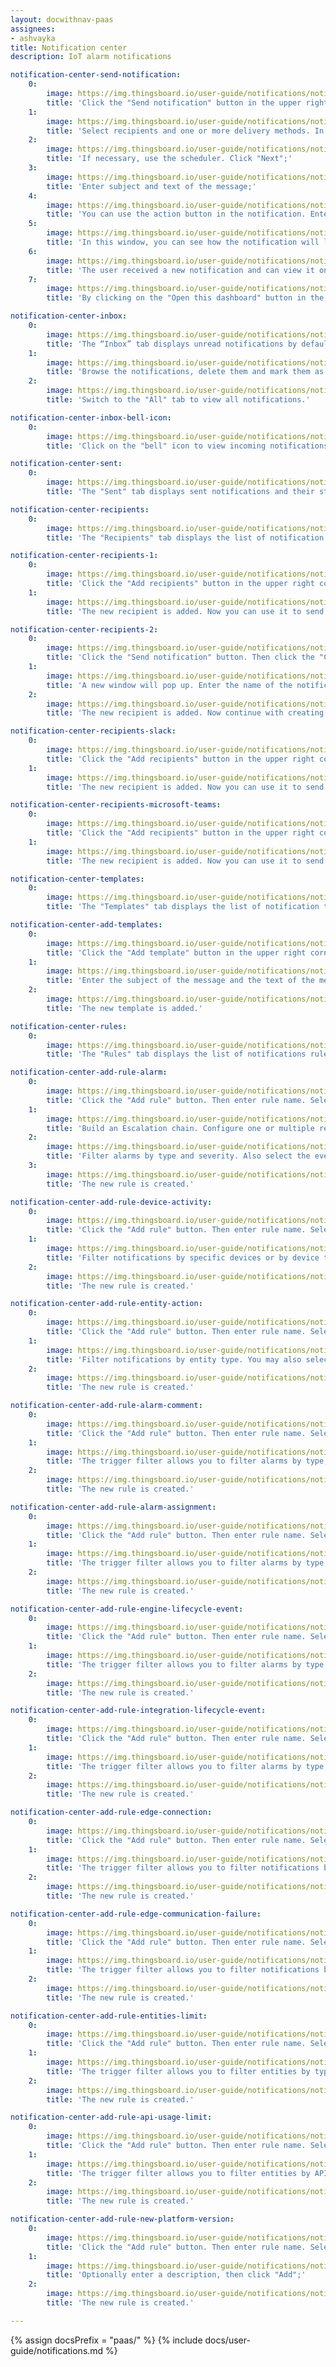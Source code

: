 ```yaml
---
layout: docwithnav-paas
assignees:
- ashvayka
title: Notification center
description: IoT alarm notifications

notification-center-send-notification:
    0:
        image: https://img.thingsboard.io/user-guide/notifications/notification-center-send-notification-1-pe.png
        title: 'Click the "Send notification" button in the upper right corner of the "Notification center" page to open the new notification wizard;'
    1:
        image: https://img.thingsboard.io/user-guide/notifications/notification-center-send-notification-2-pe.png
        title: 'Select recipients and one or more delivery methods. In this example, let&#39;s consider the Web delivery method;'
    2:
        image: https://img.thingsboard.io/user-guide/notifications/notification-center-send-notification-3-pe.png
        title: 'If necessary, use the scheduler. Click "Next";'
    3:
        image: https://img.thingsboard.io/user-guide/notifications/notification-center-send-notification-4-pe.png
        title: 'Enter subject and text of the message;'
    4:
        image: https://img.thingsboard.io/user-guide/notifications/notification-center-send-notification-5-pe.png
        title: 'You can use the action button in the notification. Enter the button text, select the action type ("Open dashboard" or "Open URL link") and specify the URL link or dashboard that should open when the button is clicked. You can also display the icon in the notification and set its color. Click "Next";'
    5:
        image: https://img.thingsboard.io/user-guide/notifications/notification-center-send-notification-6-pe.png
        title: 'In this window, you can see how the notification will look and also view the list of notification recipients. Click "Send";'
    6:
        image: https://img.thingsboard.io/user-guide/notifications/notification-center-send-notification-7-pe.png
        title: 'The user received a new notification and can view it on the Notification center page or by clicking on the bell icon in the upper right corner of the screen;'
    7:
        image: https://img.thingsboard.io/user-guide/notifications/notification-center-send-notification-8-pe.png
        title: 'By clicking on the "Open this dashboard" button in the message, the user will open the dashboard window.'

notification-center-inbox:
    0:
        image: https://img.thingsboard.io/user-guide/notifications/notification-center-inbox-1-pe.png
        title: 'The “Inbox” tab displays unread notifications by default;'
    1:
        image: https://img.thingsboard.io/user-guide/notifications/notification-center-inbox-2-pe.png
        title: 'Browse the notifications, delete them and mark them as read;'
    2:
        image: https://img.thingsboard.io/user-guide/notifications/notification-center-inbox-3-pe.png
        title: 'Switch to the "All" tab to view all notifications.'

notification-center-inbox-bell-icon:
    0:
        image: https://img.thingsboard.io/user-guide/notifications/notification-inbox-bell-icon-1-pe.png
        title: 'Click on the "bell" icon to view incoming notifications.'

notification-center-sent:
    0:
        image: https://img.thingsboard.io/user-guide/notifications/notification-center-sent-1-pe.png
        title: 'The "Sent" tab displays sent notifications and their status. You may use the "Notify again" button to send it again.'

notification-center-recipients:
    0:
        image: https://img.thingsboard.io/user-guide/notifications/notification-center-recipients-1-pe.png
        title: 'The "Recipients" tab displays the list of notification recipients. Here you can create and delete notification recipients here.'

notification-center-recipients-1:
    0:
        image: https://img.thingsboard.io/user-guide/notifications/notification-center-recipients-2-pe.png
        title: 'Click the "Add recipients" button in the upper right corner of the "Recipients" tab. A new window will pop up. Here, type in the name of the notification recipient(s). Next, select the "Platform users" type. In the "User Filter" list, select who you want to send notifications to. Than, click "Add".'
    1:
        image: https://img.thingsboard.io/user-guide/notifications/notification-center-recipients-3-pe.png
        title: 'The new recipient is added. Now you can use it to send a new notification or create a new notification rule.'

notification-center-recipients-2:
    0:
        image: https://img.thingsboard.io/user-guide/notifications/notification-center-recipients-4-pe.png
        title: 'Click the "Send notification" button. Then click the "Create new" button;'
    1:
        image: https://img.thingsboard.io/user-guide/notifications/notification-center-recipients-5-pe.png
        title: 'A new window will pop up. Enter the name of the notification recipient(s). Next, select one of the three types of recipients: platform users, Microsoft Teams, or Slack entities, and specify who exactly you want to send notifications to. Click "Add";'
    2:
        image: https://img.thingsboard.io/user-guide/notifications/notification-center-recipients-6-pe.png
        title: 'The new recipient is added. Now continue with creating the new notification.'

notification-center-recipients-slack:
    0:
        image: https://img.thingsboard.io/user-guide/notifications/notification-center-recipients-slack-1-pe.png
        title: 'Click the "Add recipients" button in the upper right corner of the "Recipients" tab. A new window will pop up. Enter the name of the notification recipient(s). Next, select the "Slack" type. In the “Slack channel type” field, choose the destination where you’d like your notifications to land: public channel, private channel, or direct message. In the additional “Conversation” field, specify the exact conversation or channel in Slack where you want to send notifications. Click "Add";'
    1:
        image: https://img.thingsboard.io/user-guide/notifications/notification-center-recipients-slack-2-pe.png
        title: 'The new recipient is added. Now you can use it to send a new notification or create a new notification rule.'

notification-center-recipients-microsoft-teams:
    0:
        image: https://img.thingsboard.io/user-guide/notifications/notification-center-recipients-microsoft-teams-1-pe.png
        title: 'Click the "Add recipients" button in the upper right corner of the "Recipients" tab. A new window will pop up. Enter the name of the notification recipient(s). Next, select the "Microsoft Teams" type. Next, you need to specify the webhook URL for the Microsoft Teams channel where the notifications will be sent. In the “Channel name” field, specify the channel to which you want to send notifications. Click "Add";'
    1:
        image: https://img.thingsboard.io/user-guide/notifications/notification-center-recipients-microsoft-teams-2-pe.png
        title: 'The new recipient is added. Now you can use it to send a new notification or create a new notification rule.'

notification-center-templates:
    0:
        image: https://img.thingsboard.io/user-guide/notifications/notification-center-templates-1-pe.png
        title: 'The "Templates" tab displays the list of notification templates. You may create, copy and delete notification templates here.'

notification-center-add-templates:
    0:
        image: https://img.thingsboard.io/user-guide/notifications/notification-center-add-templates-1-pe.png
        title: 'Click the "Add template" button in the upper right corner of the "Templates" tab. In the new window, enter the notification template name. Select a template type from the drop-down list. Select one or more delivery methods. In this example, let’s consider the Web delivery method. Click "Next";'
    1:
        image: https://img.thingsboard.io/user-guide/notifications/notification-center-add-templates-2-pe.png
        title: 'Enter the subject of the message and the text of the message. Optionally, you can display the icon in the notification and set its color. Also, you can use the action button in the notification. Then, click "Add".'
    2:
        image: https://img.thingsboard.io/user-guide/notifications/notification-center-add-templates-3-pe.png
        title: 'The new template is added.'

notification-center-rules:
    0:
        image: https://img.thingsboard.io/user-guide/notifications/notification-center-rules-1-pe.png
        title: 'The "Rules" tab displays the list of notifications rules. You may create, copy and delete notification rules here.'

notification-center-add-rule-alarm:
    0:
        image: https://img.thingsboard.io/user-guide/notifications/notification-center-add-rule-alarm-1-pe.png
        title: 'Сlick the "Add rule" button. Then enter rule name. Select trigger - Alarm. Then, select template from the list or create your own;'
    1:
        image: https://img.thingsboard.io/user-guide/notifications/notification-center-add-rule-alarm-2-pe.png
        title: 'Build an Escalation chain. Configure one or multiple recipients of the notification. Also configure alarm statuses, which will stop the escalation chain Click "Next";'
    2:
        image: https://img.thingsboard.io/user-guide/notifications/notification-center-add-rule-alarm-3-pe.png
        title: 'Filter alarms by type and severity. Also select the event types that will trigger notification. Click "Add";'
    3:
        image: https://img.thingsboard.io/user-guide/notifications/notification-center-add-rule-alarm-4-pe.png
        title: 'The new rule is created.'

notification-center-add-rule-device-activity:
    0:
        image: https://img.thingsboard.io/user-guide/notifications/notification-center-add-rule-device-activity-1-pe.png
        title: 'Сlick the "Add rule" button. Then enter rule name. Select trigger - Alarm. Then, select template from the list and specify recipient. Click "Next";'
    1:
        image: https://img.thingsboard.io/user-guide/notifications/notification-center-add-rule-device-activity-2-pe.png
        title: 'Filter notifications by specific devices or by device types. You may also select the event types that will trigger notification. Click "Add";'
    2:
        image: https://img.thingsboard.io/user-guide/notifications/notification-center-add-rule-device-activity-3-pe.png
        title: 'The new rule is created.'

notification-center-add-rule-entity-action:
    0:
        image: https://img.thingsboard.io/user-guide/notifications/notification-center-add-rule-entity-action-1-pe.png
        title: 'Сlick the "Add rule" button. Then enter rule name. Select trigger - Entity action. Then, select template from the list and specify recipient. Click "Next";'
    1:
        image: https://img.thingsboard.io/user-guide/notifications/notification-center-add-rule-entity-action-2-pe.png
        title: 'Filter notifications by entity type. You may also select the event types that will trigger notification. Click "Add";'
    2:
        image: https://img.thingsboard.io/user-guide/notifications/notification-center-add-rule-entity-action-3-pe.png
        title: 'The new rule is created.'

notification-center-add-rule-alarm-comment:
    0:
        image: https://img.thingsboard.io/user-guide/notifications/notification-center-add-rule-alarm-comment-1-pe.png
        title: 'Сlick the "Add rule" button. Then enter rule name. Select trigger - Alarm comment. Then, select template from the list and specify recipient. Click "Next";'
    1:
        image: https://img.thingsboard.io/user-guide/notifications/notification-center-add-rule-alarm-comment-2-pe.png
        title: 'The trigger filter allows you to filter alarms by type, severity, and status. You may also select to notify only on user comments and skip system comments. Optionally, you may notify users on comments update. Click "Add";'
    2:
        image: https://img.thingsboard.io/user-guide/notifications/notification-center-add-rule-alarm-comment-3-pe.png
        title: 'The new rule is created.'

notification-center-add-rule-alarm-assignment:
    0:
        image: https://img.thingsboard.io/user-guide/notifications/notification-center-add-rule-alarm-assignment-1-pe.png
        title: 'Сlick the "Add rule" button. Then enter rule name. Select trigger - Alarm assignment. Then, select template from the list and specify recipient. Click "Next";'
    1:
        image: https://img.thingsboard.io/user-guide/notifications/notification-center-add-rule-alarm-assignment-2-pe.png
        title: 'The trigger filter allows you to filter alarms by type, severity, and status. You may also select the event types that will trigger notification: assign or unassign. Click "Add";'
    2:
        image: https://img.thingsboard.io/user-guide/notifications/notification-center-add-rule-alarm-assignment-3-pe.png
        title: 'The new rule is created.'

notification-center-add-rule-engine-lifecycle-event:
    0:
        image: https://img.thingsboard.io/user-guide/notifications/notification-center-add-rule-engine-lifecycle-event-1-pe.png
        title: 'Сlick the "Add rule" button. Then enter rule name. Select trigger - Rule engine lifecycle event. Then, select template from the list and specify recipient. Click "Next";'
    1:
        image: https://img.thingsboard.io/user-guide/notifications/notification-center-add-rule-engine-lifecycle-event-2-pe.png
        title: 'The trigger filter allows you to filter alarms by type, severity, and status. You may also select the event types that will trigger notification: assign or unassign. Click "Add";'
    2:
        image: https://img.thingsboard.io/user-guide/notifications/notification-center-add-rule-engine-lifecycle-event-3-pe.png
        title: 'The new rule is created.'

notification-center-add-rule-integration-lifecycle-event:
    0:
        image: https://img.thingsboard.io/user-guide/notifications/notification-center-add-rule-integration-lifecycle-event-1-pe.png
        title: 'Сlick the "Add rule" button. Then enter rule name. Select trigger - Integration lifecycle event. Then, select template from the list and specify recipient. Click "Next";'
    1:
        image: https://img.thingsboard.io/user-guide/notifications/notification-center-add-rule-integration-lifecycle-event-2-pe.png
        title: 'The trigger filter allows you to filter alarms by type, severity, and status. You may also select the event types that will trigger notification: assign or unassign. Click "Add";'
    2:
        image: https://img.thingsboard.io/user-guide/notifications/notification-center-add-rule-integration-lifecycle-event-3-pe.png
        title: 'The new rule is created.'

notification-center-add-rule-edge-connection:
    0:
        image: https://img.thingsboard.io/user-guide/notifications/notification-center-add-rule-edge-connection-1-pe.png
        title: 'Click the "Add rule" button. Then enter rule name. Select trigger - Edge connection. Then, select template from the list and specify recipient. Click "Next";'
    1:
        image: https://img.thingsboard.io/user-guide/notifications/notification-center-add-rule-edge-connection-2-pe.png
        title: 'The trigger filter allows you to filter notifications by Edge instances. You may also select the event types that will trigger notification: connected, disconnected. Click "Add".;'
    2:
        image: https://img.thingsboard.io/user-guide/notifications/notification-center-add-rule-edge-connection-3-pe.png
        title: 'The new rule is created.'

notification-center-add-rule-edge-communication-failure:
    0:
        image: https://img.thingsboard.io/user-guide/notifications/notification-center-add-rule-edge-communication-failure-1-pe.png
        title: 'Click the "Add rule" button. Then enter rule name. Select trigger - Edge communication failure. Then, select template from the list and specify recipient. Click "Next";'
    1:
        image: https://img.thingsboard.io/user-guide/notifications/notification-center-add-rule-edge-communication-failure-2-pe.png
        title: 'The trigger filter allows you to filter notifications by Edge instances. If the field is empty, the trigger will be applied to all edge instances. Click "Add";'
    2:
        image: https://img.thingsboard.io/user-guide/notifications/notification-center-add-rule-edge-communication-failure-3-pe.png
        title: 'The new rule is created.'

notification-center-add-rule-entities-limit:
    0:
        image: https://img.thingsboard.io/user-guide/notifications/notification-center-add-rule-entities-count-limit-1-pe.png
        title: 'Сlick the "Add rule" button. Then enter rule name. Select trigger - Entities limit. Then, select template from the list and specify recipient. Click "Next";'
    1:
        image: https://img.thingsboard.io/user-guide/notifications/notification-center-add-rule-entities-count-limit-2-pe.png
        title: 'The trigger filter allows you to filter entities by type and setup threshold. Click "Add";'
    2:
        image: https://img.thingsboard.io/user-guide/notifications/notification-center-add-rule-entities-count-limit-3-pe.png
        title: 'The new rule is created.'

notification-center-add-rule-api-usage-limit:
    0:
        image: https://img.thingsboard.io/user-guide/notifications/notification-center-add-rule-api-usage-limit-1-pe.png
        title: 'Сlick the "Add rule" button. Then enter rule name. Select trigger - API usage limit. Then, select template from the list and specify recipient. Click "Next";'
    1:
        image: https://img.thingsboard.io/user-guide/notifications/notification-center-add-rule-api-usage-limit-2-pe.png
        title: 'The trigger filter allows you to filter entities by API features. You may also select the event types that will trigger notification: enable, warning, disabled. Click "Add";'
    2:
        image: https://img.thingsboard.io/user-guide/notifications/notification-center-add-rule-api-usage-limit-3-pe.png
        title: 'The new rule is created.'

notification-center-add-rule-new-platform-version:
    0:
        image: https://img.thingsboard.io/user-guide/notifications/notification-center-add-rule-new-platform-version-1-pe.png
        title: 'Сlick the "Add rule" button. Then enter rule name. Select trigger - New platform version. Then, select template from the list and specify recipient. Click "Next";'
    1:
        image: https://img.thingsboard.io/user-guide/notifications/notification-center-add-rule-new-platform-version-2-pe.png
        title: 'Optionally enter a description, then click "Add";'
    2:
        image: https://img.thingsboard.io/user-guide/notifications/notification-center-add-rule-new-platform-version-3-pe.png
        title: 'The new rule is created.'

---
```


{% assign docsPrefix = "paas/" %}
{% include docs/user-guide/notifications.md %}